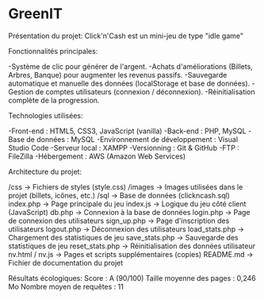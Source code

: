 # GreenIT
Présentation du projet:
Click'n'Cash est un mini-jeu de type "idle game"

Fonctionnalités principales:

  -Système de clic pour générer de l'argent.
  -Achats d'améliorations (Billets, Arbres, Banque) pour augmenter les revenus passifs.
  -Sauvegarde automatique et manuelle des données (localStorage et base de données).
  -Gestion de comptes utilisateurs (connexion / déconnexion).
  -Réinitialisation complète de la progression.

Technologies utilisées:

  -Front-end : HTML5, CSS3, JavaScript (vanilla)
  -Back-end : PHP, MySQL
  -Base de données : MySQL
  -Environnement de développement : Visual Studio Code
  -Serveur local : XAMPP
  -Versionning : Git & GitHub
  -FTP : FileZilla
  -Hébergement : AWS (Amazon Web Services)

Architecture du projet:

  /css              → Fichiers de styles (style.css)
  /images           → Images utilisées dans le projet (billets, icônes, etc.)
  /sql              → Base de données (clickncash.sql)
  index.php         → Page principale du jeu
  index.js          → Logique du jeu côté client (JavaScript)
  db.php            → Connexion à la base de données
  login.php         → Page de connexion des utilisateurs
  sign_up.php       → Page d'inscription des utilisateurs
  logout.php        → Déconnexion des utilisateurs
  load_stats.php    → Chargement des statistiques de jeu
  save_stats.php    → Sauvegarde des statistiques de jeu
  reset_stats.php   → Réinitialisation des données utilisateur
  nv.html / nv.js   → Pages et scripts supplémentaires (copies)
  README.md         → Fichier de documentation du projet

Résultats écologiques:
  Score : A (90/100)
  Taille moyenne des pages : 0,246 Mo
  Nombre moyen de requêtes : 11
